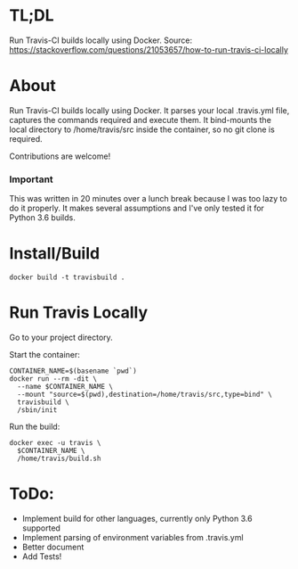 # TL;DL
Run Travis-CI builds locally using Docker. Source: https://stackoverflow.com/questions/21053657/how-to-run-travis-ci-locally

# About
Run Travis-CI builds locally using Docker. It parses your local .travis.yml file, captures the commands required and execute them.
It bind-mounts the local directory to /home/travis/src inside the container, so no git clone is required.

Contributions are welcome!

### Important
This was written in 20 minutes over a lunch break because I was too lazy to do it properly. It makes several assumptions and I've only tested it for Python 3.6 builds.

# Install/Build
```
docker build -t travisbuild .
```

# Run Travis Locally
Go to your project directory.

Start the container:
```
CONTAINER_NAME=$(basename `pwd`)
docker run --rm -dit \
  --name $CONTAINER_NAME \
  --mount "source=$(pwd),destination=/home/travis/src,type=bind" \
  travisbuild \
  /sbin/init
```

Run the build:
```
docker exec -u travis \
  $CONTAINER_NAME \
  /home/travis/build.sh
```

# ToDo:
- Implement build for other languages, currently only Python 3.6 supported
- Implement parsing of environment variables from .travis.yml
- Better document
- Add Tests!
